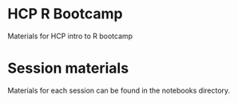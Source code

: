 # HCP R Bootcamp
Materials for HCP intro to R bootcamp

# Session materials

Materials for each session can be found in the notebooks directory.